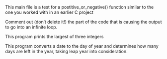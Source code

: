 This main file is a test for a postitive_or_negative() function similar to the one you worked with in an earlier C project

Comment out (don’t delete it!) the part of the code that is causing the output to go into an infinite loop.

This program prints the largest of three integers

This program converts a date to the day of year and determines how many days are left in the year, taking leap year into consideration.
